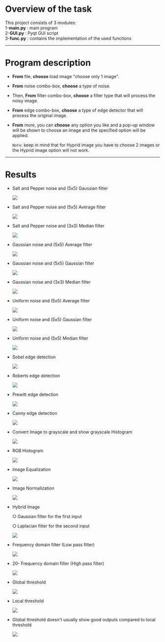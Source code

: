 # Overview of the task

This project consists of 3 modules:  
1-**main.py**  : main program  
2-**GUI.py** : Pyqt GUI script  
3-**func.py** : contains the implementation of the used functions  

	
------

# Program description

- **From** file, **choose** load image "choose only 1 image".

- **From** noise combo-box, **choose** a type of noise.

- Then, **From** filter combo-box, **choose** a filter type that will process the noisy image.

- **From** edge combo-box, **choose** a type of edge detector that will process the original image.

- **From** more, you can **choose** any option you like and a pop-up window will be shown to choose an image and the specified option will be applied.

  `Note`: keep in mind that for Hyprid image you have to choose 2 images or the Hyprid image option will not work.

------

# Results

- Salt and Pepper noise and (5x5) Gaussian filter

  ![](Result_images/1.png)

- Salt and Pepper noise and (5x5) Average filter

  ![](Result_images/2.png)

- Salt and Pepper noise and (3x3) Median filter

  ![](Result_images/3.png)

- Gaussian noise and (5x5) Average filter

  ![](Result_images/4.png)

- Gaussian noise and (5x5) Gaussian filter

  ![](Result_images/5.png)

- Gaussian noise and (3x3) Median filter

  ![](Result_images/6.png)

- Uniform noise and (5x5) Average filter

  ![](Result_images/7.png)

- Uniform noise and (5x5) Gaussian filter

  ![](Result_images/8.png)

- Uniform noise and (5x5) Median filter

  ![](Result_images/9.png)

- Sobel edge detection

  ![ ](Result_images/10.png)

- Roberts edge detection

  ![](Result_images/11.png)

- Prewitt edge detection

  ![](Result_images/12.png)

- Canny edge detection

  ![](Result_images/13.png)

- Convert Image to grayscale and show grayscale Histogram

  ![](Result_images/14.png)

- RGB Histogram

  ![](Result_images/15.png)

- Image Equalization

  ![](Result_images/16.png)

- Image Normalization

  ![](Result_images/17.png)

- Hybrid Image

  ○   Gaussian filter for the first input

  ○   Laplacian filter for the second input

  ![](Result_images/18.png)

- Frequency domain filter (Low pass filter)

  ![](Result_images/19.PNG)

- 20- Frequency domain filter (High pass filter)

  ![](Result_images/20.png)

- Global threshold

  ![](Result_images/21.jpeg)

- Local threshold

  ![](Result_images/22.jpeg)

- Global threshold doesn't usually show good outputs compared to local threshold

  ![](Result_images/23.jpeg)

  

